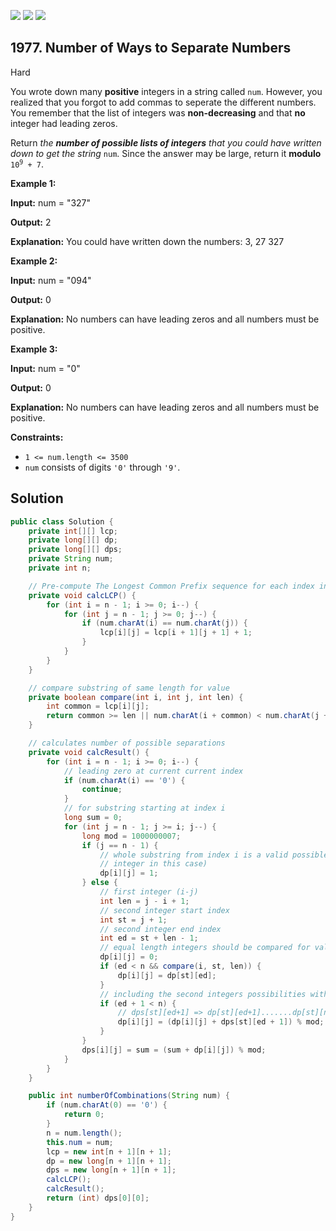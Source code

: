 [![](https://img.shields.io/github/stars/javadev/LeetCode-in-Java?label=Stars&style=flat-square)](https://github.com/javadev/LeetCode-in-Java)
[![](https://img.shields.io/github/forks/javadev/LeetCode-in-Java?label=Fork%20me%20on%20GitHub%20&style=flat-square)](https://github.com/javadev/LeetCode-in-Java/fork)
[![](https://img.shields.io/badge/-LeetCode%20in%20Kotlin-blue?style=flat-square)](https://github.com/javadev/LeetCode-in-Kotlin)

## 1977\. Number of Ways to Separate Numbers

Hard

You wrote down many **positive** integers in a string called `num`. However, you realized that you forgot to add commas to seperate the different numbers. You remember that the list of integers was **non-decreasing** and that **no** integer had leading zeros.

Return _the **number of possible lists of integers** that you could have written down to get the string_ `num`. Since the answer may be large, return it **modulo** <code>10<sup>9</sup> + 7</code>.

**Example 1:**

**Input:** num = "327"

**Output:** 2

**Explanation:** You could have written down the numbers: 3, 27 327

**Example 2:**

**Input:** num = "094"

**Output:** 0

**Explanation:** No numbers can have leading zeros and all numbers must be positive.

**Example 3:**

**Input:** num = "0"

**Output:** 0

**Explanation:** No numbers can have leading zeros and all numbers must be positive.

**Constraints:**

*   `1 <= num.length <= 3500`
*   `num` consists of digits `'0'` through `'9'`.

## Solution

```java
public class Solution {
    private int[][] lcp;
    private long[][] dp;
    private long[][] dps;
    private String num;
    private int n;

    // Pre-compute The Longest Common Prefix sequence for each index in the string
    private void calcLCP() {
        for (int i = n - 1; i >= 0; i--) {
            for (int j = n - 1; j >= 0; j--) {
                if (num.charAt(i) == num.charAt(j)) {
                    lcp[i][j] = lcp[i + 1][j + 1] + 1;
                }
            }
        }
    }

    // compare substring of same length for value
    private boolean compare(int i, int j, int len) {
        int common = lcp[i][j];
        return common >= len || num.charAt(i + common) < num.charAt(j + common);
    }

    // calculates number of possible separations
    private void calcResult() {
        for (int i = n - 1; i >= 0; i--) {
            // leading zero at current current index
            if (num.charAt(i) == '0') {
                continue;
            }
            // for substring starting at index i
            long sum = 0;
            for (int j = n - 1; j >= i; j--) {
                long mod = 1000000007;
                if (j == n - 1) {
                    // whole substring from index i is a valid possible list of integer (single
                    // integer in this case)
                    dp[i][j] = 1;
                } else {
                    // first integer (i-j)
                    int len = j - i + 1;
                    // second integer start index
                    int st = j + 1;
                    // second integer end index
                    int ed = st + len - 1;
                    // equal length integers should be compared for value
                    dp[i][j] = 0;
                    if (ed < n && compare(i, st, len)) {
                        dp[i][j] = dp[st][ed];
                    }
                    // including the second integers possibilities with length greater than 1st one.
                    if (ed + 1 < n) {
                        // dps[st][ed+1] => dp[st][ed+1].......dp[st][n-1]
                        dp[i][j] = (dp[i][j] + dps[st][ed + 1]) % mod;
                    }
                }
                dps[i][j] = sum = (sum + dp[i][j]) % mod;
            }
        }
    }

    public int numberOfCombinations(String num) {
        if (num.charAt(0) == '0') {
            return 0;
        }
        n = num.length();
        this.num = num;
        lcp = new int[n + 1][n + 1];
        dp = new long[n + 1][n + 1];
        dps = new long[n + 1][n + 1];
        calcLCP();
        calcResult();
        return (int) dps[0][0];
    }
}
```